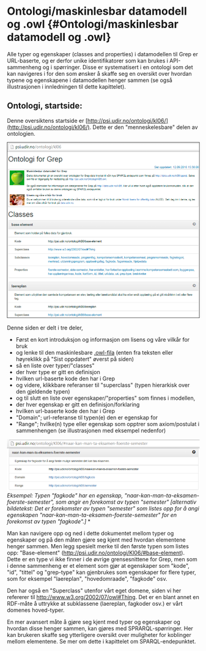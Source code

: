 # Ontologi/maskinlesbar datamodell og .owl {#Ontologi/maskinlesbar datamodell og .owl}
Alle typer og egenskaper (classes and properties) i datamodellen til Grep er URL-baserte, og er derfor unike identifikatorer som kan brukes i API-sammenheng og i spørringer. Disse er systematisert i en ontologi som det kan navigeres i for den som ønsker å skaffe seg en oversikt over hvordan typene og egenskapene i datamodellen henger sammen (se også illustrasjonen i innledningen til dette kapittelet). 


## Ontologi, startside:
Denne oversiktens startside er [http://psi.udir.no/ontologi/kl06/](http://psi.udir.no/ontologi/kl06/). Dette er den "menneskelesbare" delen av ontologien.

![ontologi forside](ontologi_forside.png)

Denne siden er delt i tre deler,
* Først en kort introduksjon og informasjon om lisens og våre vilkår for bruk
 * og lenke til den maskinlesbare [.owl-fila](http://psi.udir.no/Ontologi/kl06.owl) (enten fra teksten eller høyreklikk på "Sist oppdatert" øverst på siden)
* så en liste over typer/"classes"
 * der hver type er gitt en definisjon
 * hvilken url-baserte kode den har i Grep
  * og videre, klikkbare referanser til "superclass" (typen hierarkisk over den gjeldende typen)
* og til slutt en liste over egenskaper/"properties" som finnes i modellen,
 * der hver egenskap er gitt en definisjon/forklaring
 * hvilken url-baserte kode den har i Grep
 * "Domain"; url-referanse til typen(e) den er egenskap for
 * "Range"; hvilke(n) type eller egenskap som opptrer som axiom/postulat i sammenhengen (se illustrasjonen med eksempel nedenfor)

![Eksempel på property i ontologien](eksempel_paa_property_i_ontologien.png)
*Eksempel: Typen "fagkode" har en egenskap, "naar-kan-man-ta-eksamen-foerste-semester", som angir en forekomst av typen "semester"*
*[alternativ bildetekst: Det er forekomster av typen "semester" som listes opp for å angi egenskapen "naar-kan-man-ta-eksamen-foerste-semester" for en forekomst av typen "fagkode".]*
*

Man kan navigere opp og ned i dette dokumentet mellom typer og egenskaper og på den måten gjøre seg kjent med hvordan elementene henger sammen. Men legg spesielt merke til den første typen som listes opp: "Base-element" (http://psi.udir.no/ontologi/Kl06/#base-element). Dette er en type vi ikke finner i de øvrige grensesnittene for Grep, men som i denne sammenheng er et element som gjør at egenskaper som "kode", "id", "tittel" og "grep-type" kan gjenbrukes som egenskaper for flere typer, som for eksempel "laereplan", "hovedomraade", "fagkode" osv.

Den har også en "Superclass" utenfor vårt eget domene, siden vi her refererer til http://www.w3.org/2002/07/owl#Thing. Det er en blant annet en RDF-måte å uttrykke at subklassene (laereplan, fagkoder osv.) er vårt domenes hoved-typer.

En mer avansert måte å gjøre seg kjent med typer og egenskaper og hvordan disse henger sammen, kan gjøres med SPRARQL-spørringer. Her kan brukeren skaffe seg ytterligere oversikt over muligheter for koblinger mellom elementene. Se mer om dette i kapittelet om SPARQL-endepunktet.